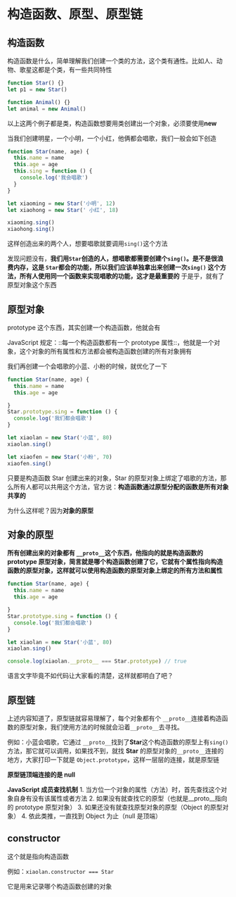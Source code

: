 <!-- ---
title: 构造函数、原型、原型链
date: 2023年02月24日
tags:
 - javaScript
categories:
 - JavaScript核心系列
--- -->
# 构造函数、原型、原型链

## 构造函数
构造函数是什么，简单理解我们创建一个类的方法，这个类有通性。比如人、动物、歌星这都是个类，有一些共同特性
```js
function Star() {}
let p1 = new Star()

function Animal() {}
let animal = new Animal()
```
以上这两个例子都是类，构造函数想要用类创建出一个对象，必须要使用**new**

当我们创建明星，一个小明，一个小红，他俩都会唱歌，我们一般会如下创造
```js
function Star(name, age) {
  this.name = name
  this.age = age
  this.sing = function () {
    console.log('我会唱歌')
  }
}

let xiaoming = new Star('小明', 12)
let xiaohong = new Star(' 小红', 18)

xiaoming.sing()
xiaohong.sing()
```
这样创造出来的两个人，想要唱歌就要调用`sing()`这个方法

发现问题没有，**我们用`Star`创造的人，想唱歌都需要创建个`sing()`。是不是很浪费内存，这是 `Star`都会的功能，所以我们应该单独拿出来创建一次`sing()` 这个方法，所有人使用同一个函数来实现唱歌的功能，这才是最重要的**
于是乎，就有了原型对象这个东西

## 原型对象
prototype 这个东西，其实创建一个构造函数，他就会有

JavaScript 规定：::每一个构造函数都有一个 prototype 属性::，他就是一个对象，这个对象的所有属性和方法都会被构造函数创建的所有对象拥有

我们再创建一个会唱歌的小蓝、小粉的时候，就优化了一下
```js
function Star(name, age) {
  this.name = name
  this.age = age

}
Star.prototype.sing = function () {
  console.log('我们都会唱歌')
}

let xiaolan = new Star('小蓝', 80)
xiaolan.sing()

let xiaofen = new Star('小粉', 70)
xiaofen.sing()
```
只要是构造函数 Star 创建出来的对象，Star 的原型对象上绑定了唱歌的方法，那么所有人都可以共用这个方法，官方说：**构造函数通过原型分配的函数是所有对象共享的**

为什么这样呢？因为**对象的原型**

## 对象的原型

**所有创建出来的对象都有 `__proto__`这个东西，他指向的就是构造函数的 prototype 原型对象，简言就是哪个构造函数创建了它，它就有个属性指向构造函数的原型对象，这样就可以使用构造函数的原型对象上绑定的所有方法和属性**
```js
function Star(name, age) {
  this.name = name
  this.age = age

}
Star.prototype.sing = function () {
  console.log('我们都会唱歌')
}

let xiaolan = new Star('小蓝', 80)
xiaolan.sing()

console.log(xiaolan.__proto__ === Star.prototype) // true
```
语言文字毕竟不如代码让大家看的清楚，这样就都明白了吧？

## 原型链
上述内容知道了，原型链就容易理解了，每个对象都有个 `__proto__`连接着构造函数的原型对象，我们使用方法的时候就会沿着`__proto__`去寻找。

例如：小蓝会唱歌，它通过 `__proto__`找到了**Star**这个构造函数的原型上有`sing()`方法，那它就可以调用，如果找不到，就找 **Star** 的原型对象的`__proto__`连接的地方，大家打印一下就是 `Object.prototype`，这样一层层的连接，就是原型链

**原型链顶端连接的是 null**

**JavaScript 成员查找机制**
	1. 当方位一个对象的属性（方法）时，首先查找这个对象自身有没有该属性或者方法
	2. 如果没有就查找它的原型（也就是__proto__指向的 prototype 原型对象）
	3. 如果还没有就查找原型对象的原型（Object 的原型对象）
	4. 依此类推，一直找到 Object 为止（null 是顶端）

## constructor
这个就是指向构造函数

例如：`xiaolan.constructor === Star`

它是用来记录哪个构造函数创建的对象

<!-- ## 两个总结的图
**构造函数、原型、原型对象的关系**

![](https://p1-jj.byteimg.com/tos-cn-i-t2oaga2asx/gold-user-assets/2020/3/10/170c35d674948006~tplv-t2oaga2asx-image.image)

**原型链**

![](https://p1-jj.byteimg.com/tos-cn-i-t2oaga2asx/gold-user-assets/2020/3/10/170c35e0732aca7c~tplv-t2oaga2asx-image.image) -->

<git-talk/>